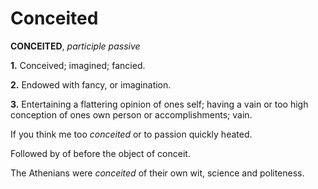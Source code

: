# Conceited

**CONCEITED**, _participle passive_

**1.** Conceived; imagined; fancied.

**2.** Endowed with fancy, or imagination.

**3.** Entertaining a flattering opinion of ones self; having a vain or too high conception of ones own person or accomplishments; vain.

If you think me too _conceited_ or to passion quickly heated.

Followed by of before the object of conceit.

The Athenians were _conceited_ of their own wit, science and politeness.